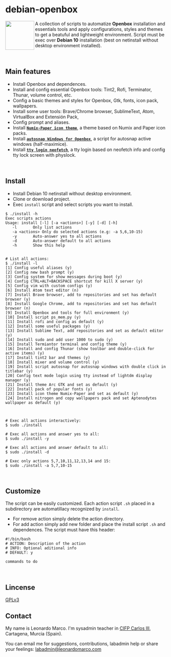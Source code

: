 # debian-openbox
<img align="left"  src="https://user-images.githubusercontent.com/32820131/77852132-2de64c00-71dd-11ea-8a66-e4cd3de916f8.png" width="90"> A collection of scripts to automatize **Openbox** installation and essentials tools and apply configurations, styles and themes to get a beatuful and lightweight environment. Script must be exec over **Debian 10** installation (best on netinstall without desktop environment installed). 

&nbsp; 
## Main features
  * Install Openbox and dependences.
  * Install and config essential Openbox tools: Tint2, Rofi, Terminator, Thunar, volume control, etc.
  * Config a basic themes and styles for Openbox, Gtk, fonts, icon pack, wallpapers.
  * Install some user tools: Brave/Chrome browser, SublimeText, Atom, VirtualBox and Extensión Pack,
  * Config prompt and aliases.
  * Install [**`Numix-Paper icon theme`**](https://github.com/leomarcov/debian-openbox/tree/master/theme_numix-paper-icon), a theme based on Numix and Paper icon packs.
  * Install [**`autosnap Windows for Openbox`**](https://github.com/leomarcov/debian-openbox/tree/master/script_autosnap-openbox), a script for autosnap active windows (half-maximice). 
  * Install [**`tty login neofetch`**](https://github.com/leomarcov/debian-openbox/tree/master/script_tty-login-neofetch), a tty login based on neofetch info and config tty lock screen with physlock.


&nbsp; 
## Install
  * Install Debian 10 netinstall without desktop environment.
  * Clone or download project.
  * Exec `install` script and select scripts you want to install.
  
```
$ ./install -h
Exec scripts actions
Usage: install [-l] [-a <actions>] [-y] [-d] [-h]
   -l		Only list actions 
   -a <actions>	Only do selected actions (e.g: -a 5,6,10-15)
   -y		Auto-answer yes to all actions
   -d		Auto-answer default to all actions
   -h		Show this help


# List all actions:
$ ./install -l
[1] Config useful aliases (y)
[2] Config new bash prompt (y)
[3] Config system for show messages during boot (y)
[4] Config CTRL+ALT+BACKSPACE shortcut for kill X server (y)
[5] Config vim with custom configs (y)
[6] Install Atom text editor (n)
[7] Install Brave browser, add to repositories and set has default browser (y)
[8] Install Google Chrome, add to repositories and set has default browser (n)
[9] Install Openbox and tools for full environment (y)
[10] Install script ps_mem.py (y)
[11] Install rofi and config as default (y)
[12] Install some useful packages (y)
[13] Install Sublime Text, add repositories and set as default editor  (y)
[14] Install sudo and add user 1000 to sudo (y)
[15] Install Termiantor terminal and config theme (y)
[16] Install and config Thunar (show toolbar and double-click for active items) (y)
[17] Install tint2 bar and themes (y)
[18] Install mixer and volume control (y)
[19] Install script autosnap for autosnap windows with double click in titlebar (y)
[20] Config text mode login using tty instead of lightdm display manager (y)
[21] Install theme Arc GTK and set as default (y)
[22] Install pack of popular fonts (y)
[23] Install icon theme Numix-Paper and set as default (y)
[24] Install nitrogen and copy wallpapers pack and set Aptenodytes wallpaper as default (y)



# Exec all actions interactively:
$ sudo ./install

# Exec all actions and answer yes to all:
$ sudo ./install -y

# Exec all actions and answer default to all:
$ sudo ./install -d

# Exec only actions 5,7,10,11,12,13,14 and 15:
$ sudo ./install -a 5,7,10-15
```
  
&nbsp; 
## Customize
The script can be easily customized. Each action script `.sh` placed in a subdirectory are automatillacy recognized by `install`.
  * For remove action simply delete the action directory.
  * For add action simply add new folder and place the install script `.sh` and dependences. The script must have this header:
  ```
  #!/bin/bash
  # ACTION: Description of the action
  # INFO: Optional aditional info
  # DEFAULT: y
  
  commands to do
  
  ```

&nbsp;  
## Lincense
[GPLv3](LICENSE)

## Contact
My name is Leonardo Marco. I'm sysadmin teacher in [CIFP Carlos III](https://cifpcarlos3.es/), Cartagena, Murcia (Spain).

You can email me for suggestions, contributions, labadmin help or share your feelings: labadmin@leonardomarco.com
